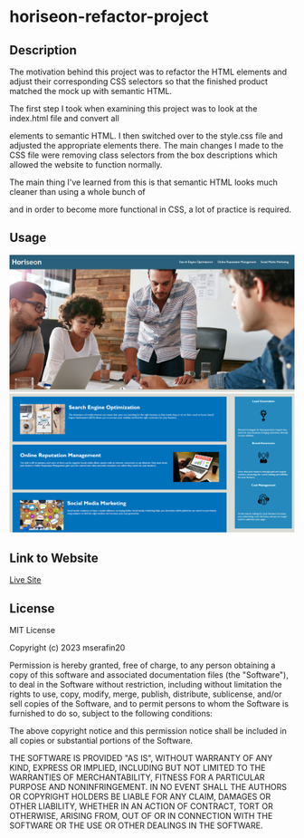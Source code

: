 # horiseon-refactor-project

## Description 

The motivation behind this project was to refactor the HTML elements and adjust their corresponding CSS selectors so that the finished product matched the mock up with semantic HTML. 

The first step I took when examining this project was to look at the index.html file and convert all <div> elements to semantic HTML. I then switched over to the style.css file and adjusted the appropriate elements there. The main changes I made to the CSS file were removing class selectors from the box descriptions which allowed the website to function normally. 

The main thing I've learned from this is that semantic HTML looks much cleaner than using a whole bunch of <div> and in order to become more functional in CSS, a lot of practice is required.

## Usage 

![](./assets/images/Top.Screenshot.png)
![](./assets/images/Bottom.Screenshot.png)

## Link to Website 

[Live Site](https://mserafin20.github.io/horiseon-refactor-project/#social-media-marketing)

## License 

MIT License

Copyright (c) 2023 mserafin20

Permission is hereby granted, free of charge, to any person obtaining a copy
of this software and associated documentation files (the "Software"), to deal
in the Software without restriction, including without limitation the rights
to use, copy, modify, merge, publish, distribute, sublicense, and/or sell
copies of the Software, and to permit persons to whom the Software is
furnished to do so, subject to the following conditions:

The above copyright notice and this permission notice shall be included in all
copies or substantial portions of the Software.

THE SOFTWARE IS PROVIDED "AS IS", WITHOUT WARRANTY OF ANY KIND, EXPRESS OR
IMPLIED, INCLUDING BUT NOT LIMITED TO THE WARRANTIES OF MERCHANTABILITY,
FITNESS FOR A PARTICULAR PURPOSE AND NONINFRINGEMENT. IN NO EVENT SHALL THE
AUTHORS OR COPYRIGHT HOLDERS BE LIABLE FOR ANY CLAIM, DAMAGES OR OTHER
LIABILITY, WHETHER IN AN ACTION OF CONTRACT, TORT OR OTHERWISE, ARISING FROM,
OUT OF OR IN CONNECTION WITH THE SOFTWARE OR THE USE OR OTHER DEALINGS IN THE
SOFTWARE.